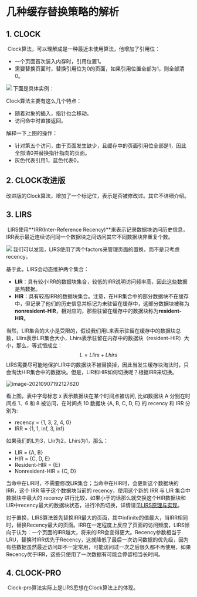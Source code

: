# 几种缓存替换策略的解析



## 1. CLOCK

​	Clock算法，可以理解成是一种最近未使用算法，他增加了引用位：

- 一个页面首次装入内存时，引用位置1。
- 需要替换页面时，替换引用位为0的页面，如果引用位置全部为1，则全部清0。

下面是具体实例：
<img src = "C:\Users\DELL\AppData\Roaming\Typora\typora-user-images\image-20210907170804475.png" align='left'/>









Clock算法主要有这么几个特点：

- 随着对象的插入，指针也会移动。
- 访问命中时直接返回。

解释一下上图的操作：

- 针对第五个访问，由于页面发生缺少，且缓存中的页面引用位全部是1，因此全部清0并替换指针指向的页面。
- 灰色代表引用1，蓝色代表0。



## 2. CLOCK改进版

​	改进版的Clock算法，增加了一个标记位，表示是否被修改过。其它不详细介绍。



## 3. LIRS

​	LIRS使用**IRR(Inter-Reference Recency)**来表示记录数据块访问历史信息，IRR表示最近连续访问同一个数据块之间访问其它不同数据块非重复个数。

<img src = "C:\Users\DELL\AppData\Roaming\Typora\typora-user-images\image-20210907172120379.png" align='left'/>

我们可以发现，LIRS使用了两个factors来管理页面的置换，而不是只考虑recency。

基于此，LIRS会动态维护两个集合：

- **LIR**：具有较小IRR的数据块集合，较低的IRR说明访问频率高，因此这些数据是热数据。
- **HIR**：具有较高IRR的数据块集合。注意，在HIR集合中的部分数据块不在缓存中，但记录了他们的历史信息并标记为未驻留在缓存中，这部分数据块被称为**nonresident-HIR**，相对应的，那些驻留在缓存中的数据块称为**resident-HIR**。

当然，LIR集合的大小是受限的，假设我们用L来表示驻留在缓存中的数据块总数，Llirs表示LIR集合大小，Lhirs表示驻留在内存中的数据块（resident-HIR）大小，那么，等式恒成立：
$$
L = Llirs + Lhirs
$$
LIRS需要尽可能地保护LIR中的数据块不被替换掉，因此当发生缓存块淘汰时，只会淘汰HIR集合中的数据块。但是，LIR和HIR如何切换呢？根据IRR来切换。

![image-20210907192127620](C:\Users\DELL\AppData\Roaming\Typora\typora-user-images\image-20210907192127620.png)

看上图，表中字母标志 `X` 表示数据块在某个时间点被访问, 比如数据块 A 分别在时间点 1、6 和 8 被访问，在时间点 10 数据块 {A, B, C, D, E} 的 recency 和 IRR 分别为:

- recency = {1, 3, 2, 4, 0}
- IRR = {1, 1, inf, 3, inf}

如果我们的L为3，Llir为2，Lhirs为1，那么：

- LIR = {A, B}
- HIR = {C, D, E}
- Resident-HIR = {E}
- Nonresident-HIR = {C, D}

当命中在LIR时，不需要修改LIR集合；当命中在HIR时，会更新这个数据块的IRR，这个 IRR 等于这个数据块当前的 recency，使用这个新的 IRR 与 LIR 集合中数据块中最大的 recency 进行比较，如果小于的话那么就交换这个HIR数据块和LIR中recency最大的数据块状态，进行冷热切换，详情请见[LIRS原理与实现](https://blog.csdn.net/z69183787/article/details/105534151/)。

对于置换，LIRS算法首先替换IRR最大的页面，其中infinite的值最大，当IRR相同时，替换Recency最大的页面。IRR在一定程度上反应了页面的访问频度，LIRS倾向于认为：一个页面的IRR越大，将来的IRR会变得更大。Recency参数相当于LRU，替换时IRR优先于Recency，这就降低了最后一次访问数据的优先级，因为有些数据虽然最近访问却不一定常用，可能访问过一次之后很久都不再使用，如果Recency优于IRR，这些只使用了一次数据有可能会停留相当长时间。



## 4. CLOCK-PRO

​	Clock-pro算法实际上是LIRS思想在Clock算法上的体现。



